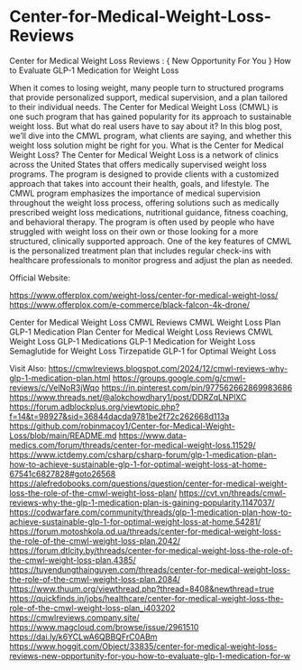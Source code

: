 # Center-for-Medical-Weight-Loss-Reviews

Center for Medical Weight Loss Reviews : { New Opportunity For You } How to Evaluate GLP-1 Medication for Weight Loss


 When it comes to losing weight, many people turn to structured programs that provide personalized support, medical supervision, and a plan tailored to their individual needs. The Center for Medical Weight Loss (CMWL) is one such program that has gained popularity for its approach to sustainable weight loss. But what do real users have to say about it? In this blog post, we’ll dive into the CMWL program, what clients are saying, and whether this weight loss solution might be right for you.
What is the Center for Medical Weight Loss?
The Center for Medical Weight Loss is a network of clinics across the United States that offers medically supervised weight loss programs. The program is designed to provide clients with a customized approach that takes into account their health, goals, and lifestyle. The CMWL program emphasizes the importance of medical supervision throughout the weight loss process, offering solutions such as medically prescribed weight loss medications, nutritional guidance, fitness coaching, and behavioral therapy.
The program is often used by people who have struggled with weight loss on their own or those looking for a more structured, clinically supported approach. One of the key features of CMWL is the personalized treatment plan that includes regular check-ins with healthcare professionals to monitor progress and adjust the plan as needed.

Official Website:

https://www.offerplox.com/weight-loss/center-for-medical-weight-loss/
https://www.offerplox.com/e-commerce/black-falcon-4k-drone/


Center for Medical Weight Loss 
CMWL Reviews 
CMWL Weight Loss Plan 
GLP-1 Medication Plan 
Center for Medical Weight Loss Reviews 
CMWL Weight Loss 
GLP-1 Medications 
GLP-1 Medication for Weight Loss 
Semaglutide for Weight Loss 
Tirzepatide 
GLP-1 for Optimal Weight Loss 

Visit Also:
https://cmwlreviews.blogspot.com/2024/12/cmwl-reviews-why-glp-1-medication-plan.html
https://groups.google.com/g/cmwl-reviews/c/VelNoR3jWqo
https://in.pinterest.com/pin/977562662869983686
https://www.threads.net/@alokchowdhary1/post/DDRZqLNPlXC
https://forum.adblockplus.org/viewtopic.php?f=14&t=98927&sid=36844dacda9781be2f72c262668d113a
https://github.com/robinmacoy1/Center-for-Medical-Weight-Loss/blob/main/README.md
https://www.data-medics.com/forum/threads/center-for-medical-weight-loss.11529/
https://www.ictdemy.com/csharp/csharp-forum/glp-1-medication-plan-how-to-achieve-sustainable-glp-1-for-optimal-weight-loss-at-home-67541c6827828#goto26568
https://alefredobooks.com/questions/question/center-for-medical-weight-loss-the-role-of-the-cmwl-weight-loss-plan/
https://cvt.vn/threads/cmwl-reviews-why-the-glp-1-medication-plan-is-gaining-popularity.1147037/
https://codwarfare.com/community/threads/glp-1-medication-plan-how-to-achieve-sustainable-glp-1-for-optimal-weight-loss-at-home.54281/
https://forum.motoshkola.od.ua/threads/center-for-medical-weight-loss-the-role-of-the-cmwl-weight-loss-plan.2042/
https://forum.dtlcity.by/threads/center-for-medical-weight-loss-the-role-of-the-cmwl-weight-loss-plan.4385/
https://tuyendungthainguyen.com/threads/center-for-medical-weight-loss-the-role-of-the-cmwl-weight-loss-plan.2084/
https://www.thuum.org/viewthread.php?thread=8408&newthread=true
https://quickfinds.in/jobs/healthcare/center-for-medical-weight-loss-the-role-of-the-cmwl-weight-loss-plan_i403202
https://cmwlreviews.company.site/
https://www.magcloud.com/browse/issue/2961510
https://dai.ly/k6YCLwA6QBBQFrC0ABm
https://www.hoggit.com/Object/33835/center-for-medical-weight-loss-reviews-new-opportunity-for-you-how-to-evaluate-glp-1-medication-for-w



